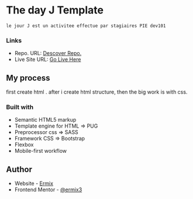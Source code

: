 # The day J Template

` le jour J est un activitee effectue par stagiaires PIE dev101 `

### Links

- Repo. URL: [Descover Repo.](https://github.com/ermix3/Le-Jour-J)
- Live Site URL: [Go Live Here](https://ermix3.github.io/Le-Jour-J/)

## My process
first create html .
after i create html structure, then the big work is with css. 
### Built with

- Semantic HTML5 markup
- Template engine for HTML => PUG
- Preprocessor css => SASS
- Framework CSS => Bootstrap 
- Flexbox
- Mobile-first workflow

## Author

- Website - [Ermix](https://www.your-site.com)
- Frontend Mentor - [@ermix3](https://www.frontendmentor.io/profile/ermix3)